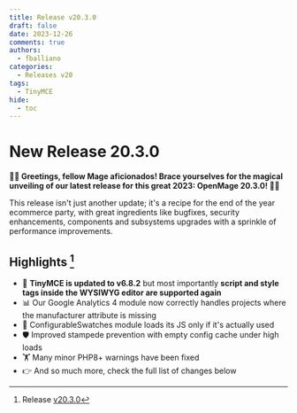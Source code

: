 ```yaml
---
title: Release v20.3.0
draft: false
date: 2023-12-26
comments: true
authors:
  - fballiano
categories:
  - Releases v20
tags:
  - TinyMCE
hide:
  - toc
---
```


# New Release 20.3.0

**🎉🛒 Greetings, fellow Mage aficionados!
Brace yourselves for the magical unveiling of our latest release for this great 2023: OpenMage 20.3.0! 🚀🪩**

This release isn't just another update; it's a recipe for the end of the year ecommerce party, with great ingredients like bugfixes, security enhancements, components and subsystems upgrades with a sprinkle of performance improvements.

<!-- more -->

## Highlights [^1]

- 📝 **TinyMCE is updated to v6.8.2** but most importantly **script and style tags inside the WYSIWYG editor are supported again**
- 📊 Our Google Analytics 4 module now correctly handles projects where the manufacturer attribute is missing
- 🚀 ConfigurableSwatches module loads its JS only if it's actually used
- 🛡️ Improved stampede prevention with empty config cache under high loads
- 🏋️ Many minor PHP8+ warnings have been fixed
- 👉 And so much more, check the full list of changes below

[^1]: Release [v20.3.0](https://github.com/OpenMage/magento-lts/releases/tag/v20.3.0)
